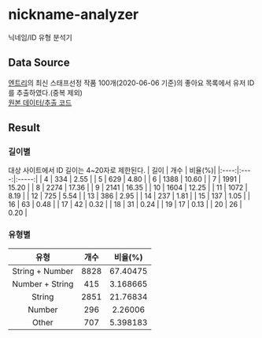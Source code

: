 # nickname-analyzer
닉네임/ID 유형 분석기
## Data Source
[엔트리](https://playentry.org/)의 최신 스태프선정 작품 100개(2020-06-06 기준)의 좋아요 목록에서 유저 ID를 추출하였다.(중복 제외)  
[원본 데이터/추출 코드](https://gist.github.com/gnlow/cbcfcb68717d1b92b70b4be222c8eaa4)
## Result
### 길이별
대상 사이트에서 ID 길이는 4~20자로 제한된다.
| 길이 |  개수 | 비율(%)|
|:----:|:----:|:-----:|
|   4  |  334 |  2.55 |
|   5  |  629 |  4.80 |
|   6  | 1388 | 10.60 |
|   7  | 1991 | 15.20 |
|   8  | 2274 | 17.36 |
|   9  | 2141 | 16.35 |
|  10  | 1604 | 12.25 |
|  11  | 1072 |  8.19 |
|  12  |  725 |  5.54 |
|  13  |  386 |  2.95 |
|  14  |  237 |  1.81 |
|  15  |  137 |  1.05 |
|  16  |  63  |  0.48 |
|  17  |  42  |  0.32 |
|  18  |  31  |  0.24 |
|  19  |  17  |  0.13 |
|  20  |  26  |  0.20 |
### 유형별
|       유형      | 개수 |  비율(%) |
|:---------------:|:----:|:--------:|
| String + Number | 8828 | 67.40475 |
| Number + String |  415 | 3.168665 |
|      String     | 2851 | 21.76834 |
|      Number     |  296 |  2.26006 |
|      Other      |  707 | 5.398183 |